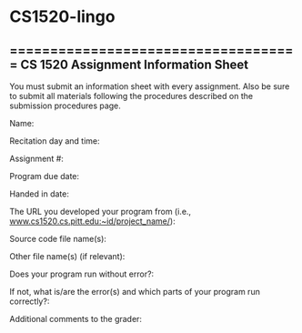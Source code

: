 CS1520-lingo
============
====================================
CS 1520 Assignment Information Sheet
------------------------------------

You must submit an information sheet with every assignment.  Also be sure
to submit all materials following the procedures described on the
submission procedures page.

Name:

Recitation day and time:

Assignment #:

Program due date:

Handed in date:

The URL you developed your program from
(i.e., www.cs1520.cs.pitt.edu:~id/project_name/):



Source code file name(s):







Other file name(s) (if relevant):







Does your program run without error?:

If not, what is/are the error(s) and which parts of your program run
correctly?:







Additional comments to the grader:






